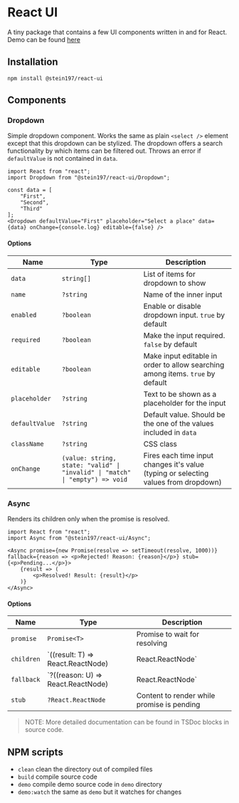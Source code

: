 # React UI
A tiny package that contains a few UI components written in and for React. Demo can be found [here](https://stein197.github.io/react-ui/)

## Installation
```
npm install @stein197/react-ui
```

## Components

### Dropdown
Simple dropdown component. Works the same as plain `<select />` element except that this dropdown can be stylized. The dropdown offers a search functionality by which items can be filtered out. Throws an error if `defaultValue` is not contained in `data`.
```tsx
import React from "react";
import Dropdown from "@stein197/react-ui/Dropdown";

const data = [
	"First",
	"Second",
	"Third"
];
<Dropdown defaultValue="First" placeholder="Select a place" data={data} onChange={console.log} editable={false} />
```

#### Options
| Name           | Type                                                                         | Description                                                                         |
|----------------|------------------------------------------------------------------------------|-------------------------------------------------------------------------------------|
| `data`         | `string[]`                                                                   | List of items for dropdown to show                                                  |
| `name`         | `?string`                                                                    | Name of the inner input                                                             |
| `enabled`      | `?boolean`                                                                   | Enable or disable dropdown input. `true` by default                                 |
| `required`     | `?boolean`                                                                   | Make the input required. `false` by default                                         |
| `editable`     | `?boolean`                                                                   | Make input editable in order to allow searching among items. `true` by default      |
| `placeholder`  | `?string`                                                                    | Text to be shown as a placeholder for the input                                     |
| `defaultValue` | `?string`                                                                    | Default value. Should be the one of the values included in `data`                   |
| `className`    | `?string`                                                                    | CSS class                                                                           |
| `onChange`     | `(value: string, state: "valid" \| "invalid" \| "match" \| "empty") => void` | Fires each time input changes it's value (typing or selecting values from dropdown) |

### Async
Renders its children only when the promise is resolved.
```tsx
import React from "react";
import Async from "@stein197/react-ui/Async";

<Async promise={new Promise(resolve => setTimeout(resolve, 1000))} fallback={reason => <p>Rejected! Reason: {reason}</p>} stub={<p>Pending...</p>}>
	{result => (
		<p>Resolved! Result: {result}</p>
	)}
</Async>
```

#### Options
| Name       | Type                                                  | Description                                     |
|------------|-------------------------------------------------------|-------------------------------------------------|
| `promise`  | `Promise<T>`                                          | Promise to wait for resolving                   |
| `children` | `((result: T) => React.ReactNode) | React.ReactNode`  | Content to render after the promise is resolved |
| `fallback` | `?((reason: U) => React.ReactNode) | React.ReactNode` | Content to render in case of rejected promise   |
| `stub`     | `?React.ReactNode`                                    | Content to render while promise is pending      |

> NOTE: More detailed documentation can be found in TSDoc blocks in source code.

## NPM scripts
- `clean` clean the directory out of compiled files
- `build` compile source code
- `demo` compile demo source code in `demo` directory
- `demo:watch` the same as `demo` but it watches for changes

